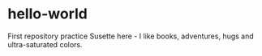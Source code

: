 # hello-world
First repository practice
Susette here - I like books, adventures, hugs and ultra-saturated colors.
